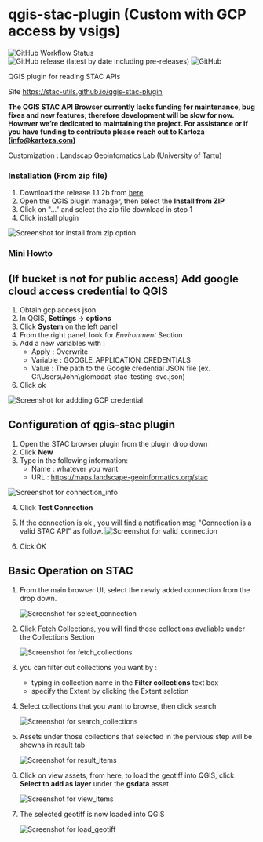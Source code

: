 # qgis-stac-plugin (Custom with GCP access by vsigs)

![GitHub Workflow Status](https://img.shields.io/github/actions/workflow/status/stac-utils/qgis-stac-plugin/ci.yml?branch=main)
![GitHub release (latest by date including pre-releases)](https://img.shields.io/github/v/release/stac-utils/qgis-stac-plugin?include_prereleases)
![GitHub](https://img.shields.io/github/license/stac-utils/qgis-stac-plugin)

QGIS plugin for reading STAC APIs 

Site https://stac-utils.github.io/qgis-stac-plugin

**The QGIS STAC API Browser currently lacks funding for maintenance,
bug fixes and new features; therefore development will be slow for now.
However we’re dedicated to maintaining the project. 
For assistance or if you have funding to contribute 
please reach out to Kartoza ([info@kartoza.com](mailto:info@kartoza.com))**

Customization : Landscap Geoinfomatics Lab (University of Tartu)


### Installation (From zip file)

1. Download the release 1.1.2b from [here](https://github.com/LandscapeGeoinformatics/qgis-stac-plugin_vsigs/releases/download/first_release/qgis_stac.1.1.2b.zip)
2. Open the QGIS plugin manager, then select the **Install from ZIP**
3. Click on "..." and select the zip file download in step 1
4. Click install plugin

![Screenshot for install from zip option](docs/images/install_from_zip.png)



### Mini Howto


## (If bucket is not for public access) Add google cloud access credential to QGIS
1.  Obtain gcp access json
2.  In QGIS,  **Settings -> options**
3.  Click **System** on the left panel
4.  From the right panel, look for *Environment* Section
5.  Add a new variables with :
    - Apply : Overwrite
    - Variable : GOOGLE_APPLICATION_CREDENTIALS
    - Value : The path to the Google credential JSON file (ex. C:\Users\John\glomodat-stac-testing-svc.json)
6. Click ok

![Screenshot for addding GCP credential](docs/images/gcp_qgis.png)


## Configuration of qgis-stac plugin
1. Open the STAC browser plugin from the plugin drop down
2. Click **New**
3. Type in the following information:
   - Name : whatever you want
   - URL  : https://maps.landscape-geoinformatics.org/stac
     
![Screenshot for connection_info](docs/images/plugin_connection_info.png)

4. Click **Test Connection**
5. If the connection is ok , you will find a notification msg "Connection is a valid STAC API" as follow.
   ![Screenshot for valid_connection](docs/images/valid_API.png)

6. Cick OK

## Basic Operation on STAC
1. From the main browser UI, select the newly added connection from the drop down.

   ![Screenshot for select_connection](docs/images/select_connection.png)
    
3. Click Fetch Collections, you will find those collections avaliable under the Collections Section
   
   ![Screenshot for fetch_collections](docs/images/fetch_collections.png)

4. you can filter out collections you want by :
   - typing in collection name in the **Filter collections** text box
   - specify the Extent by clicking the Extent selction

5. Select collections that you want to browse, then click search

   ![Screenshot for search_collections](docs/images/search_collections_1.png)

6. Assets under those collections that selected in the pervious step will be showns in result tab

   ![Screenshot for result_items](docs/images/result_items.png)

7. Click on view assets, from here, to load the geotiff into QGIS, click **Select to add as layer** under the **gsdata** asset

   ![Screenshot for view_items](docs/images/view_assets_1.png)
   
9. The selected geotiff is now loaded into QGIS
    
   ![Screenshot for load_geotiff](docs/images/load_geotiff.png)

   
